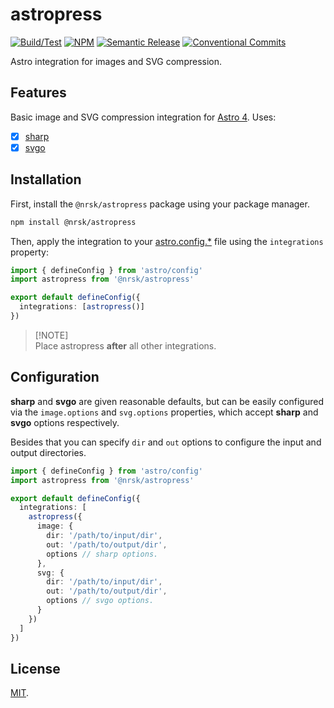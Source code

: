 # astropress

<!-- Uncomment & replace owner/repo. -->

<!-- [![Coverage](https://img.shields.io/coverallsCoverage/github/norskeld/astropress?style=flat-square&colorA=22272d&colorB=22272d)](https://coveralls.io/github/norskeld/astropress 'Test coverage') -->
<!-- [![Bundlephobia](https://img.shields.io/bundlephobia/minzip/@nrsk/astropress?style=flat-square&colorA=22272d&colorB=22272d&label=minzipped)](https://bundlephobia.com/package/@nrsk/astropress) -->
<!-- ![Tree Shaking](https://img.shields.io/static/v1?label=tree+shaking&message=✔&style=flat-square&colorA=22272d&colorB=22272d) -->

[![Build/Test](https://img.shields.io/github/actions/workflow/status/norskeld/astropress/test.yml?style=flat-square&colorA=22272d&colorB=22272d)](https://github.com/norskeld/astropress/actions 'Build and test workflows')
[![NPM](https://img.shields.io/npm/v/@nrsk/astropress?style=flat-square&colorA=22272d&colorB=22272d)](https://npm.im/@nrsk/astropress 'This package on NPM')
[![Semantic Release](https://img.shields.io/static/v1?label=semantic+release&message=✔&style=flat-square&colorA=22272d&colorB=22272d)](https://github.com/semantic-release/semantic-release 'This package uses semantic release to handle releasing, versioning, changelog generation and tagging')
[![Conventional Commits](https://img.shields.io/static/v1?label=conventional+commits&message=✔&style=flat-square&colorA=22272d&colorB=22272d)](https://conventionalcommits.org 'This package follows the conventional commits spec and guidelines')

Astro integration for images and SVG compression.

## Features

Basic image and SVG compression integration for [Astro 4](https://astro.build). Uses:

- [x] [sharp](https://github.com/lovell/sharp)
- [x] [svgo](https://github.com/svg/svgo)

## Installation

First, install the `@nrsk/astropress` package using your package manager.

```bash
npm install @nrsk/astropress
```

Then, apply the integration to your [astro.config.\*](https://docs.astro.build/en/reference/configuration-reference/#integrations) file using the `integrations` property:

```typescript
import { defineConfig } from 'astro/config'
import astropress from '@nrsk/astropress'

export default defineConfig({
  integrations: [astropress()]
})
```

> [!NOTE]\
> Place astropress **after** all other integrations.

## Configuration

**sharp** and **svgo** are given reasonable defaults, but can be easily configured via the `image.options` and `svg.options` properties, which accept **sharp** and **svgo** options respectively.

Besides that you can specify `dir` and `out` options to configure the input and output directories.

```typescript
import { defineConfig } from 'astro/config'
import astropress from '@nrsk/astropress'

export default defineConfig({
  integrations: [
    astropress({
      image: {
        dir: '/path/to/input/dir',
        out: '/path/to/output/dir',
        options // sharp options.
      },
      svg: {
        dir: '/path/to/input/dir',
        out: '/path/to/output/dir',
        options // svgo options.
      }
    })
  ]
})
```

## License

[MIT](LICENSE).
